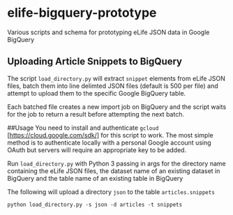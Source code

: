 # elife-bigquery-prototype
Various scripts and schema for prototyping eLife JSON data in Google BigQuery

## Uploading Article Snippets to BigQuery
The script `load_directory.py` will extract `snippet` elements from eLife JSON
files, batch them into line delimted JSON files (default is 500 per file) and
attempt to upload them to the specific Google BigQuery table.

Each batched file creates a new import job on BigQuery and the script waits for
the job to return a result before attempting the next batch.

##Usage
You need to install and authenticate `gcloud` [https://cloud.google.com/sdk/]
for this script to work. The most simple method is to authenticate locally with
a personal Google account using OAuth but servers will require an appropriate
key to be added.

Run `load_directory.py` with Python 3 passing in args for the directory
name containing the eLife JSON files, the dataset name of an existing dataset
in BigQuery and the table name of an existing table in BigQuery

The following will upload a directory `json` to the table `articles.snippets`
```{r, engine='bash', usage}
python load_directory.py -s json -d articles -t snippets
```
